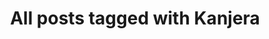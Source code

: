 ---
layout: tag
title: "All posts tagged with Kanjera"
permalink: /weblog/tags/kanjera/
taxonomy: Kanjera
---